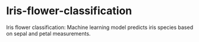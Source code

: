 # Iris-flower-classification
Iris flower classification: Machine learning model predicts iris species based on sepal and petal measurements.

